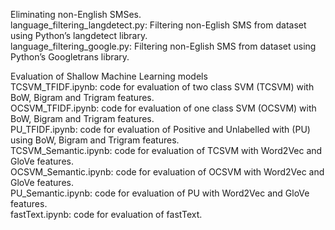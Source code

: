 Eliminating non-English SMSes.  
language_filtering_langdetect.py: Filtering non-Eglish SMS from dataset using Python’s langdetect library.  
language_filtering_google.py: Filtering non-Eglish SMS from dataset using Python’s Googletrans library.  

Evaluation of Shallow Machine Learning models  
TCSVM_TFIDF.ipynb: code for evaluation of two class SVM (TCSVM) with BoW, Bigram and Trigram features.  
OCSVM_TFIDF.ipynb: code for evaluation of one class SVM (OCSVM) with BoW, Bigram and Trigram features.  
PU_TFIDF.ipynb: code for evaluation of Positive and Unlabelled with (PU) using BoW, Bigram and Trigram features.  
TCSVM_Semantic.ipynb: code for evaluation of TCSVM with Word2Vec and GloVe features.  
OCSVM_Semantic.ipynb: code for evaluation of OCSVM with Word2Vec and GloVe features.  
PU_Semantic.ipynb: code for evaluation of PU with Word2Vec and GloVe features.  
fastText.ipynb: code for evaluation of fastText.  
